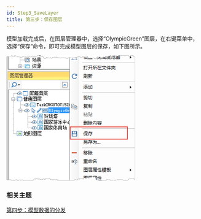 ```yaml
---
id: Step3_SaveLayer
title: 第三步：保存图层  
---  
```

模型加载完成后，在图层管理器中，选择“OlympicGreen”图层，在右键菜单中，选择“保存”命令，即可完成模型图层的保存，如下图所示。

![](img/SaveLayer.png)  

  
###  相关主题

 [第四步：模型数据的分发](Step4_DistributeModel)

